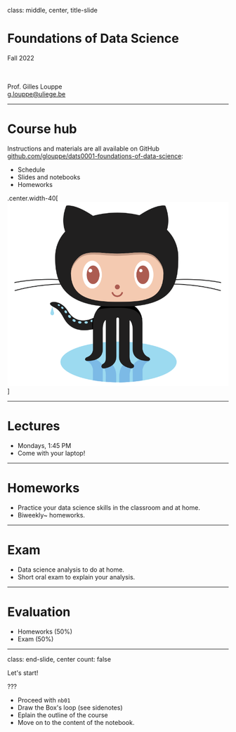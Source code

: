 class: middle, center, title-slide

# Foundations of Data Science

Fall 2022

<br><br>
Prof. Gilles Louppe<br>
[g.louppe@uliege.be](g.louppe@uliege.be)

---

# Course hub

Instructions and materials are all available on GitHub [github.com/glouppe/dats0001-foundations-of-data-science](https://github.com/glouppe/dats0001-foundations-of-data-science):
- Schedule
- Slides and notebooks
- Homeworks

.center.width-40[![](./figures/course-syllabus/Octocat.png)]

---

# Lectures

- Mondays, 1:45 PM
- Come with your laptop! 

---

# Homeworks

- Practice your data science skills in the classroom and at home. 
- Biweekly~ homeworks.

---

# Exam

- Data science analysis to do at home.
- Short oral exam to explain your analysis.

---

# Evaluation

- Homeworks (50%)
- Exam (50%)

---

class: end-slide, center
count: false

Let's start!

???

- Proceed with `nb01`
- Draw the Box's loop (see sidenotes)
- Eplain the outline of the course
- Move on to the content of the notebook.
